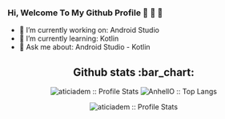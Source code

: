 
### Hi, Welcome To My Github Profile 👋 👋 👋

- 🔭 I’m currently working on: Android Studio
- 🌱 I’m currently learning: Kotlin
- 💬 Ask me about: Android Studio - Kotlin

<h2 align="center">Github stats :bar_chart:</h2>
<p align="center">
  <img src="https://github-readme-stats.vercel.app/api?username=AnhellO&show_icons=true&theme=synthwave" alt="aticiadem :: Profile Stats" />
  <img src="https://github-readme-stats.vercel.app/api/top-langs/?username=aticiadem&langs_count=10&theme=tokyonight&layout=compact" alt="AnhellO :: Top Langs" />
</p>
<p align="center"><img src="https://komarev.com/ghpvc/?username=aticiadem&color=green" alt="aticiadem :: Profile Stats" /></p>
